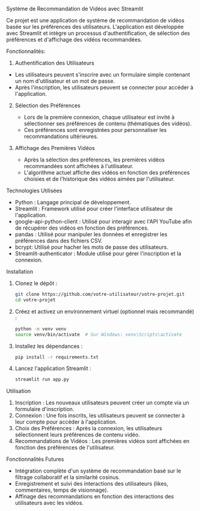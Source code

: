 Système de Recommandation de Vidéos avec Streamlit

Ce projet est une application de système de recommandation de vidéos basée sur les préférences des utilisateurs. L'application est développée avec Streamlit et intègre un processus d'authentification, de sélection des préférences et d'affichage des vidéos recommandées.

Fonctionnalités:

 1. Authentification des Utilisateurs
   - Les utilisateurs peuvent s'inscrire avec un formulaire simple contenant un nom d'utilisateur et un mot de passe.
   - Après l'inscription, les utilisateurs peuvent se connecter pour accéder à l'application.

2. Sélection des Préférences
   - Lors de la première connexion, chaque utilisateur est invité à sélectionner ses préférences de contenu (thématiques des vidéos).
   - Ces préférences sont enregistrées pour personnaliser les recommandations ultérieures.

3. Affichage des Premières Vidéos
   - Après la sélection des préférences, les premières vidéos recommandées sont affichées à l'utilisateur.
   - L'algorithme actuel affiche des vidéos en fonction des préférences choisies et de l'historique des vidéos aimées par l'utilisateur.

Technologies Utilisées

- Python : Langage principal de développement.
- Streamlit : Framework utilisé pour créer l'interface utilisateur de l'application.
- google-api-python-client : Utilisé pour interagir avec l'API YouTube afin de récupérer des vidéos en fonction des préférences.
- pandas : Utilisé pour manipuler les données et enregistrer les préférences dans des fichiers CSV.
- bcrypt: Utilisé pour hacher les mots de passe des utilisateurs.
- Streamlit-authenticator : Module utilisé pour gérer l'inscription et la connexion.

Installation

1. Clonez le dépôt :

   ```bash
   git clone https://github.com/votre-utilisateur/votre-projet.git
   cd votre-projet
   ```

2. Créez et activez un environnement virtuel (optionnel mais recommandé) :

   ```bash
   python -m venv venv
   source venv/bin/activate  # Sur Windows: venv\Scripts\activate
   ```

3. Installez les dépendances :

   ```bash
   pip install -r requirements.txt
   ```

4. Lancez l'application Streamlit :

   ```bash
   streamlit run app.py
   ```

Utilisation

1. Inscription : Les nouveaux utilisateurs peuvent créer un compte via un formulaire d'inscription.
2. Connexion : Une fois inscrits, les utilisateurs peuvent se connecter à leur compte pour accéder à l'application.
3. Choix des Préférences : Après la connexion, les utilisateurs sélectionnent leurs préférences de contenu vidéo.
4. Recommandations de Vidéos : Les premières vidéos sont affichées en fonction des préférences de l'utilisateur.

Fonctionnalités Futures

- Intégration complète d'un système de recommandation basé sur le filtrage collaboratif et la similarité cosinus.
- Enregistrement et suivi des interactions des utilisateurs (likes, commentaires, temps de visionnage).
- Affinage des recommandations en fonction des interactions des utilisateurs avec les vidéos.


